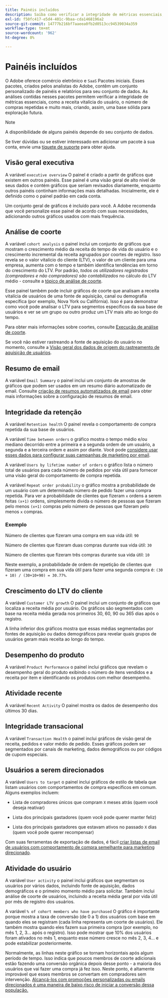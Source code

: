 ```yaml
---
title: Painéis incluídos
description: Saiba como verificar a integridade de métricas essenciais, como a receita vitalícia do usuário, o número de compras repetidas e muito mais, criando assim uma base sólida para exploração futura.
exl-id: f50fc417-e5d4-401c-9baa-cda1468196a2
source-git-commit: 14777b216bf7aaeea0fb2d0513cc94539034a359
workflow-type: tm+mt
source-wordcount: '962'
ht-degree: 0%

---
```


# Painéis incluídos

O Adobe oferece comércio eletrônico e `SaaS` Pacotes iniciais. Esses pacotes, criados pelos analistas do Adobe, contêm um conjunto personalizado de painéis e relatórios para seu conjunto de dados. As análises contidas nesses pacotes permitem verificar a integridade de métricas essenciais, como a receita vitalícia do usuário, o número de compras repetidas e muito mais, criando, assim, uma base sólida para exploração futura.

>[!NOTE]
>
>A disponibilidade de alguns painéis depende do seu conjunto de dados.

Se tiver dúvidas ou se estiver interessado em adicionar um pacote à sua conta, envie uma [tíquete de suporte](https://experienceleague.adobe.com/docs/commerce-knowledge-base/kb/troubleshooting/miscellaneous/mbi-service-policies.html?lang=en) para obter ajuda.

## Visão geral executiva

A variável `executive overview` O painel é criado a partir de gráficos que existem em outros painéis. Esse painel é uma visão geral de alto nível de seus dados e contém gráficos que seriam revisados diariamente, enquanto outros painéis continham informações mais detalhadas. Inicialmente, ele é definido como o painel padrão em cada conta.

Um conjunto geral de gráficos é incluído para você. A Adobe recomenda que você personalize esse painel de acordo com suas necessidades, adicionando outros gráficos usados com mais frequência.

## Análise de coorte

A variável `cohort analysis` o painel inclui um conjunto de gráficos que mostram o crescimento médio da receita do tempo de vida do usuário e o crescimento incremental da receita agrupados por coortes de registro. Isso revela se o valor vitalício do cliente (LTV), o valor de um cliente para uma empresa, aumenta com o tempo e também identifica tendências em torno do crescimento do LTV. Por padrão, *todos os utilizadores registrados (compradores e não compradores) são contabilizados* no cálculo do LTV médio - consulte a [tópico de análise de coorte](../../data-analyst/dev-reports/cohort-rpt-bldr.md).

Esse painel também pode incluir gráficos de coorte que analisam a receita vitalícia de usuários de uma fonte de aquisição, canal ou demografia específica (por exemplo, Nova York ou Califórnia). Isso é para demonstrar como você pode analisar o LTV para segmentos específicos da sua base de usuários e ver se um grupo ou outro produz um LTV mais alto ao longo do tempo.

Para obter mais informações sobre coortes, consulte [Execução de análise de coorte](../../data-analyst/dev-reports/cohort-rpt-bldr.md).

Se você não estiver rastreando a fonte de aquisição do usuário no momento, consulte a [Visão geral dos dados de origem do rastreamento de aquisição de usuários](../../data-analyst/analysis/google-track-user-acq.md).

## Resumo de email

A variável `Email Summary` o painel inclui um conjunto de amostras de gráficos que podem ser usados em um resumo diário automatizado de email. Consulte [criação de resumos automatizados de email](../../data-user/export-data/email-summaries.md) para obter mais informações sobre a configuração de resumos de email.  

## Integridade da retenção

A variável `Retention health` O painel revela o comportamento de compra repetida da sua base de usuários.

A variável `Time between orders` o gráfico mostra o tempo médio e/ou mediano decorrido entre a primeira e a segunda ordem de um usuário, a segunda e a terceira ordem e assim por diante. Você pode [considere usar esses dados para configurar suas campanhas de marketing por email](http://blog.rjmetrics.com/acting-on-marketing-data-in-your-rjmetrics-online-dashboard/).

A variável `Users by lifetime number of orders` o gráfico lista o número total de usuários para cada número de pedidos por vida útil para fornecer uma visão geral do comportamento de compra repetida.  

A variável `Repeat order probability` o gráfico mostra a probabilidade de um usuário com um determinado número de pedido fazer uma compra repetida. Para ver a probabilidade de clientes que fizeram `x` ordens a serem feitas `(x+1)` ordens, simplesmente divida o número de pessoas que fizeram pelo menos `(x+1)` compras pelo número de pessoas que fizeram pelo menos `x` compras.

### Exemplo

Número de clientes que fizeram uma compra em sua vida útil: `90`

Número de clientes que fizeram duas compras durante sua vida útil: `30`

Número de clientes que fizeram três compras durante sua vida útil: `10`

Neste exemplo, a probabilidade de ordem de repetição de clientes que fizeram uma compra em sua vida útil para fazer uma segunda compra é: `(30 + 10) / (30+10+90) = 30.77%`.

## Crescimento do LTV do cliente

A variável `Customer LTV growth` O painel inclui um conjunto de gráficos que localiza a receita média por usuário. Os gráficos são segmentados com base na receita média gerada nos primeiros 30, 60, 90 ou 365 dias após o registro.  

A linha inferior dos gráficos mostra que essas médias segmentadas por fontes de aquisição ou dados demográficos para revelar quais grupos de usuários geram mais receita ao longo do tempo.

## Desempenho do produto

A variável `Product Performance` o painel inclui gráficos que revelam o desempenho geral do produto exibindo o número de itens vendidos e a receita por item e identificando os produtos com melhor desempenho.

## Atividade recente

A variável `Recent Activity` O painel mostra os dados de desempenho dos últimos 30 dias.

## Integridade transacional

A variável `Transaction Health` o painel inclui gráficos de visão geral de receita, pedidos e valor médio de pedido. Esses gráficos podem ser segmentados por canais de marketing, dados demográficos ou por códigos de cupom especiais.

## Usuários a serem direcionados

A variável `Users to target` o painel inclui gráficos de estilo de tabela que listam usuários com comportamentos de compra específicos em comum. Alguns exemplos incluem:

* Lista de compradores únicos que compram `X` meses atrás (quem você deseja reativar)

* Lista dos principais gastadores (quem você pode querer manter feliz)

* Lista dos principais gastadores que estavam ativos no passado `X` dias (quem você pode querer recompensar)

Com suas ferramentas de exportação de dados, é fácil [criar listas de email de usuários com comportamento de compra semelhante para marketing direcionado](http://blog.rjmetrics.com/creating-contact-lists-for-top-customers/).

## Atividade do usuário

A variável `User activity` o painel inclui gráficos que segmentam os usuários por vários dados, incluindo fonte de aquisição, dados demográficos e o primeiro momento médio para solicitar. Também inclui análise de coorte de usuários, incluindo a receita média geral por vida útil por mês de registro dos usuários.

A variável `% of cohort members who have purchased` O gráfico é importante porque mostra a taxa de conversão (de 0 a 1) dos usuários com base em quando eles se registram (cada linha representa um coorte de usuários). Ele também mostra quando eles fazem sua primeira compra (por exemplo, no mês 1, 2, 3... após o registro). Isso pode mostrar que 10% dos usuários foram ativados no mês 1, enquanto esse número cresce no mês 2, 3, 4... e pode estabilizar posteriormente.

Normalmente, as linhas neste gráfico se tornam horizontais após algum período de tempo. Isso indica que poucos membros de coorte adicionais estão fazendo uma conversão orgânica depois desse ponto - a maioria dos usuários que vai fazer uma compra já fez isso. Neste ponto, é altamente improvável que esses membros se convertam em compradores sem intervenção. [Alcançá-los com promoções personalizadas ou emails direcionados é uma maneira de baixo risco de iniciar a conversão dessa população.](http://blog.rjmetrics.com/acting-on-marketing-data-in-your-rjmetrics-online-dashboard/)
